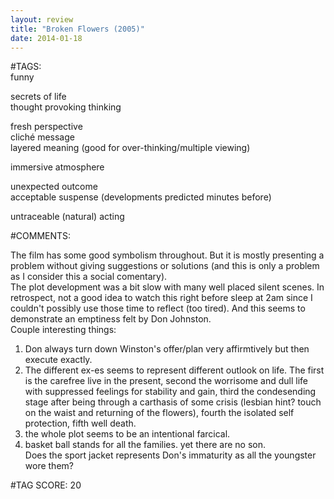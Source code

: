 ```yaml
---  
layout: review  
title: "Broken Flowers (2005)"  
date: 2014-01-18  
---  
```

  
#TAGS:  
funny  
  
secrets of life  
thought provoking thinking  
  
fresh perspective  
cliché message  
layered meaning (good for over-thinking/multiple viewing)  
  
immersive atmosphere  
  
unexpected outcome  
acceptable suspense (developments predicted minutes before)  
  
untraceable (natural) acting  
  
#COMMENTS:  
  
The film has some good symbolism throughout. But it is mostly presenting a problem without giving suggestions or solutions (and this is only a problem as I consider this a social comentary).  
The plot development was a bit slow with many well placed silent scenes. In retrospect, not a good idea to watch this right before sleep at 2am since I couldn't possibly use those time to reflect (too tired). And this seems to demonstrate an emptiness felt by Don Johnston.  
Couple interesting things:  
1. Don always turn down Winston's offer/plan very affirmtively but then execute exactly.  
2. The different ex-es seems to represent different outlook on life. The first is the carefree live in the present, second the worrisome and dull life with suppressed feelings for stability and gain, third the condesending stage after being through a carthasis of some crisis (lesbian hint? touch on the waist and returning of the flowers), fourth the isolated self protection, fifth well death.  
3. the whole plot seems to be an intentional farcical.  
4. basket ball stands for all the families. yet there are no son.  
Does the sport jacket represents Don's immaturity as all the youngster wore them?  
  
  
  
  
  
#TAG SCORE: 20  
